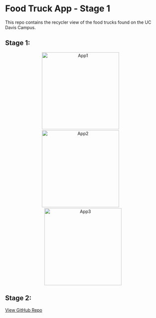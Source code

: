 # Food Truck App - Stage 1

This repo contains the recycler view of the food trucks found on the UC Davis Campus.

## Stage 1:

<p align="center">
<img src="https://i.postimg.cc/rFsr03Cp/App1.jpg" alt="App1" style="height: auto; width:250px;"/> &nbsp;&nbsp;&nbsp; <img src="https://i.postimg.cc/pTVTN5sd/App2.jpg" alt="App2" style="height: auto; width:250px;"/> &nbsp;&nbsp;&nbsp; <img src="https://i.postimg.cc/MHvpH222/App3.jpg" alt="App3" style="height: auto; width:250px;"/>
</p>

## Stage 2:
[View GitHub Repo](https://support.west-wind.com)
